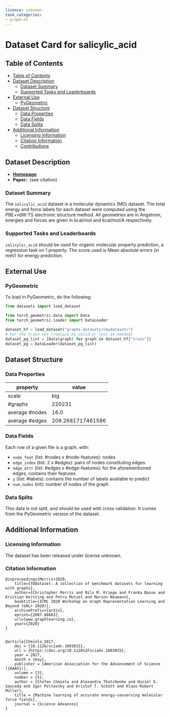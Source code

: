 ```yaml
---
licence: unknown
task_categories:
- graph-ml
---
```


# Dataset Card for salicylic_acid

## Table of Contents
- [Table of Contents](#table-of-contents)
- [Dataset Description](#dataset-description)
  - [Dataset Summary](#dataset-summary)
  - [Supported Tasks and Leaderboards](#supported-tasks-and-leaderboards)
- [External Use](#external-use)
  - [PyGeometric](#pygeometric)
- [Dataset Structure](#dataset-structure)
  - [Data Properties](#data-properties)
  - [Data Fields](#data-fields)
  - [Data Splits](#data-splits)
- [Additional Information](#additional-information)
  - [Licensing Information](#licensing-information)
  - [Citation Information](#citation-information)
  - [Contributions](#contributions)

## Dataset Description
- **[Homepage](http://www.sgdml.org/#datasets)**
- **Paper:**:  (see citation)


### Dataset Summary
The `salicylic_acid` dataset is  a molecular dynamics (MD) dataset. The total energy and force labels for each dataset were computed using the PBE+vdW-TS electronic structure method. All geometries are in Angstrom, energies and forces are given in kcal/mol and kcal/mol/A respectively.


### Supported Tasks and Leaderboards
`salicylic_acid` should be used for organic molecular property prediction, a regression task on 1 property. The score used is Mean absolute errors (in meV) for energy prediction.


## External Use
### PyGeometric
To load in PyGeometric, do the following:

```python
from datasets import load_dataset

from torch_geometric.data import Data
from torch_geometric.loader import DataLoader

dataset_hf = load_dataset("graphs-datasets/<mydataset>")
# For the train set (replace by valid or test as needed)
dataset_pg_list = [Data(graph) for graph in dataset_hf["train"]]
dataset_pg = DataLoader(dataset_pg_list)
```

## Dataset Structure

### Data Properties
| property | value |
|---|---|
| scale | big |
| #graphs | 220231 |
| average #nodes | 16.0 |
| average #edges | 208.2681717461586 |

### Data Fields

Each row of a given file is a graph, with: 
- `node_feat` (list: #nodes x #node-features): nodes
- `edge_index` (list: 2 x #edges): pairs of nodes constituting edges
- `edge_attr` (list: #edges x #edge-features): for the aforementioned edges, contains their features
- `y` (list:  #labels): contains the number of labels available to predict
- `num_nodes` (int): number of nodes of the graph

### Data Splits

This data is not split, and should be used with cross validation. It comes from the PyGeometric version of the dataset.

## Additional Information

### Licensing Information
The dataset has been released under license unknown.

### Citation Information
```
@inproceedings{Morris+2020,
    title={TUDataset: A collection of benchmark datasets for learning with graphs},
    author={Christopher Morris and Nils M. Kriege and Franka Bause and Kristian Kersting and Petra Mutzel and Marion Neumann},
    booktitle={ICML 2020 Workshop on Graph Representation Learning and Beyond (GRL+ 2020)},
    archivePrefix={arXiv},
    eprint={2007.08663},
    url={www.graphlearning.io},
    year={2020}
}
```

```

@article{Chmiela_2017,
	doi = {10.1126/sciadv.1603015},
	url = {https://doi.org/10.1126%2Fsciadv.1603015},
	year = 2017,
	month = {may},
	publisher = {American Association for the Advancement of Science ({AAAS})},
	volume = {3},
	number = {5},
	author = {Stefan Chmiela and Alexandre Tkatchenko and Huziel E. Sauceda and Igor Poltavsky and Kristof T. Schütt and Klaus-Robert Müller},
	title = {Machine learning of accurate energy-conserving molecular force fields},
	journal = {Science Advances}
}


```